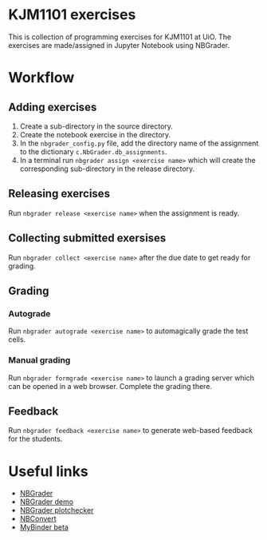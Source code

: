 # KJM1101 exercises
This is collection of programming exercises for KJM1101 at UiO. The exercises are made/assigned in Jupyter Notebook using NBGrader.

# Workflow

## Adding exercises
1. Create a sub-directory in the source directory.
2. Create the notebook exercise in the directory.
3. In the `nbgrader_config.py` file, add the directory name of the assignment to the dictionary `c.NbGrader.db_assignments`.
4. In a terminal run `nbgrader assign <exercise name>` which will create the corresponding sub-directory in the release directory.

## Releasing exercises
Run `nbgrader release <exercise name>` when the assignment is ready.

## Collecting submitted exersises
Run `nbgrader collect <exercise name>` after the due date to get ready for grading.

## Grading

### Autograde
Run `nbgrader autograde <exercise name>` to automagically grade the test cells.

### Manual grading
Run `nbgrader formgrade <exercise name>` to launch a grading server which can be opened in a web browser. Complete the grading there.

## Feedback
Run `nbgrader feedback <exercise name>` to generate web-based feedback for the students.

# Useful links
- [NBGrader](https://github.com/jupyter/nbgrader)
- [NBGrader demo](https://github.com/jhamrick/nbgrader-demo)
- [NBGrader plotchecker](https://github.com/jhamrick/plotchecker)
- [NBConvert](https://github.com/jupyter/nbconvert)
- [MyBinder beta](https://beta.mybinder.org/)
